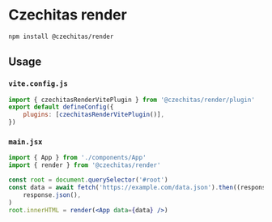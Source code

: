 # Czechitas render

```sh
npm install @czechitas/render
```

## Usage

### `vite.config.js`

```js
import { czechitasRenderVitePlugin } from '@czechitas/render/plugin'
export default defineConfig({
	plugins: [czechitasRenderVitePlugin()],
})
```

### `main.jsx`

```jsx
import { App } from './components/App'
import { render } from '@czechitas/render'

const root = document.querySelector('#root')
const data = await fetch('https://example.com/data.json').then((response) =>
	response.json(),
)
root.innerHTML = render(<App data={data} />)
```
